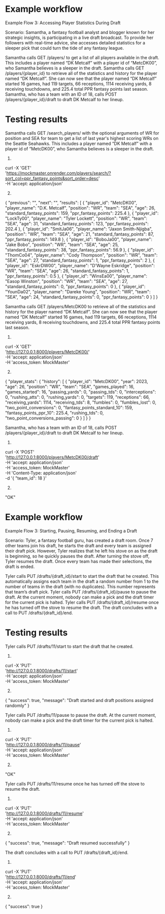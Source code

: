 # Example workflow

Example Flow 3: Accessing Player Statistics During Draft

Scenario: Samantha, a fantasy football analyst and blogger known for her strategic insights, is participating in a live draft broadcast. To provide her followers with real-time advice, she accesses detailed statistics for a sleeper pick that could turn the tide of any fantasy league.

Samantha calls GET /players/ to get a list of all players available in the draft. This includes a player named “DK Metcalf” with a player id of “MetcDK00”, who Samantha believes is a sleeper in the draft.
Samantha calls GET /players/{player_id} to retrieve all of the statistics and history for the player named “DK Metcalf”. She can now see that the player named “DK Metcalf” started 16 games, had 119 targets, 66 receptions, 1114 receiving yards, 8 receiving touchdowns, and 225.4 total PPR fantasy points last season.
Samantha, who has a team with an ID of 18, calls POST /players/{player_id}/draft to draft DK Metcalf to her lineup.


# Testing results

Samantha calls GET /search_players/ with the optional arguments of WR for position and SEA for team to get a list of last year's highest scoring WRs on the Seattle Seahawks. This includes a player named “DK Metcalf” with a player id of “MetcDK00”, who Samantha believes is a sleeper in the draft.

1. 

curl -X 'GET' \
  'https://mockmaster.onrender.com/players/search/?sort_col=ppr_fantasy_points&sort_order=desc' \
  -H 'accept: application/json'

2.

{
  "previous": "",
  "next": "",
  "results": [
    {
      "player_id": "MetcDK00",
      "player_name": "D.K. Metcalf",
      "position": "WR",
      "team": "SEA",
      "age": 26,
      "standard_fantasy_points": 159,
      "ppr_fantasy_points": 225.4
    },
    {
      "player_id": "LockTy00",
      "player_name": "Tyler Lockett",
      "position": "WR",
      "team": "SEA",
      "age": 31,
      "standard_fantasy_points": 123,
      "ppr_fantasy_points": 202.4
    },
    {
      "player_id": "SmitJa06",
      "player_name": "Jaxon Smith-Njigba",
      "position": "WR",
      "team": "SEA",
      "age": 21,
      "standard_fantasy_points": 87,
      "ppr_fantasy_points": 149.8
    },
    {
      "player_id": "BoboJa00",
      "player_name": "Jake Bobo",
      "position": "WR",
      "team": "SEA",
      "age": 25,
      "standard_fantasy_points": 38,
      "ppr_fantasy_points": 56.9
    },
    {
      "player_id": "ThomCo04",
      "player_name": "Cody Thompson",
      "position": "WR",
      "team": "SEA",
      "age": 27,
      "standard_fantasy_points": 1,
      "ppr_fantasy_points": 2
    },
    {
      "player_id": "EskrDW00",
      "player_name": "D'Wayne Eskridge",
      "position": "WR",
      "team": "SEA",
      "age": 26,
      "standard_fantasy_points": 1,
      "ppr_fantasy_points": 0.5
    },
    {
      "player_id": "WinsEa00",
      "player_name": "Easop Winston",
      "position": "WR",
      "team": "SEA",
      "age": 27,
      "standard_fantasy_points": 0,
      "ppr_fantasy_points": 0
    },
    {
      "player_id": "YounDa02",
      "player_name": "Dareke Young",
      "position": "WR",
      "team": "SEA",
      "age": 24,
      "standard_fantasy_points": 0,
      "ppr_fantasy_points": 0
    }
  ]
}

Samantha calls GET /players/MetcDK00 to retrieve all of the statistics and history for the player named “DK Metcalf”. She can now see that the player named “DK Metcalf” started 16 games, had 119 targets, 66 receptions, 1114 receiving yards, 8 receiving touchdowns, and 225.4 total PPR fantasy points last season.

1.

curl -X 'GET' \
  'http://127.0.0.1:8000/players/MetcDK00/' \
  -H 'accept: application/json' \
  -H 'access_token: MockMaster'

2.

{
  "player_stats": {
    "history": [
      {
        "player_id": "MetcDK00",
        "year": 2023,
        "age": 26,
        "position": "WR",
        "team": "SEA",
        "games_played": 16,
        "games_started": 16,
        "passing_yards": 0,
        "passing_tds": 0,
        "interceptions": 0,
        "rushing_atts": 0,
        "rushing_yards": 0,
        "targets": 119,
        "receptions": 66,
        "receiving_yards": 1114,
        "receiving_tds": 8,
        "fumbles": 0,
        "fumbles_lost": 0,
        "two_point_conversions": 0,
        "fantasy_points_standard_10": 159,
        "fantasy_points_ppr_10": 225.4,
        "rushing_tds": 0,
        "two_point_conversions_passing": 0
      }
    ]
  }
}


Samantha, who has a team with an ID of 18, calls POST /players/{player_id}/draft to draft DK Metcalf to her lineup.

1.

curl -X 'POST' \
  'http://127.0.0.1:8000/players/MetcDK00/draft' \
  -H 'accept: application/json' \
  -H 'access_token: MockMaster' \
  -H 'Content-Type: application/json' \
  -d '{
  "team_id": 18
}'


2.

"OK"


# Example workflow

Example Flow 3: Starting, Pausing, Resuming, and Ending a Draft

Scenario: Tyler, a fantasy football guru, has created a draft room. Once 7 other teams join his draft, he starts the draft and every team is assigned their draft pick. However, Tyler realizes that he left his stove on as the draft is beginning, so he quickly pauses the draft. After turning the stove off, Tyler resumes the draft. Once every team has made their selections, the draft is ended.

Tyler calls PUT /drafts/{draft_id}/start to start the draft that he created. This automatically assigns each team in the draft a random number from 1 to the number of teams in the draft (with no duplicates). This number represents that team’s draft pick.
Tyler calls PUT /drafts/{draft_id}/pause to pause the draft. At the current moment, nobody can make a pick and the draft timer for the current pick is halted.
Tyler calls PUT /drafts/{draft_id}/resume once he has turned off the stove to resume the draft.
The draft concludes with a call to PUT /drafts/{draft_id}/end.


# Testing results

Tyler calls PUT /drafts/11/start to start the draft that he created.


1. 

curl -X 'PUT' \
  'http://127.0.0.1:8000/drafts/11/start' \
  -H 'accept: application/json' \
  -H 'access_token: MockMaster'


2. 

{
  "success": true,
  "message": "Draft started and draft positions assigned randomly"
}

Tyler calls PUT /drafts/11/pause to pause the draft. At the current moment, nobody can make a pick and the draft timer for the current pick is halted.


1.

curl -X 'PUT' \
  'http://127.0.0.1:8000/drafts/11/pause' \
  -H 'accept: application/json' \
  -H 'access_token: MockMaster'

2.

"OK"


Tyler calls PUT /drafts/11/resume once he has turned off the stove to resume the draft.


1.

curl -X 'PUT' \
  'http://127.0.0.1:8000/drafts/11/resume' \
  -H 'accept: application/json' \
  -H 'access_token: MockMaster'


2.

{
  "success": true,
  "message": "Draft resumed successfully"
}

The draft concludes with a call to PUT /drafts/{draft_id}/end.

1.

curl -X 'PUT' \
  'http://127.0.0.1:8000/drafts/11/end' \
  -H 'accept: application/json' \
  -H 'access_token: MockMaster'

2.

{
  "success": true
}
